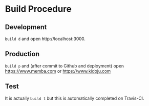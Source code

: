 # Build Procedure

## Development

```build d``` and open http://localhost:3000.

## Production

```build p``` and (after commit to Github and deployment) open https://www.memba.com  or https://www.kidoju.com

## Test

It is actually ```build t``` but this is automatically completed on Travis-CI.
